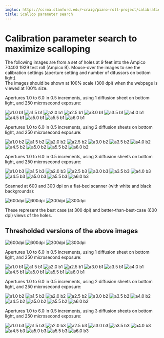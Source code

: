 ```yaml
---
imgloc: https://ccrma.stanford.edu/~craig/piano-roll-project/calibration
title: Scallop parameter search
---
```


<h1> Calibration parameter search to maximize scalloping </h1>

The following images are from a set of holes at 9 feet into the Ampico 70403 1929 test roll (Ampico B).
Mouse-over the images to see the calibration settings (aperture setting and number of difussors on bottom light).  
The images should be shown at 100% scale (300 dpi) when the webpage is viewed at 100% size.


<p> Apertures 1.0 to 6.0 in 0.5 increments, using 1 diffusion sheet on bottom light, and 250 microsecond exposure:
<p>

<img title="a1.0 b1" src="{{page.imgloc}}/aperture1-0-crop.png">
<img title="a1.5 b1" src="{{page.imgloc}}/aperture1-5-crop.png">
<img title="a2.0 b1" src="{{page.imgloc}}/aperture2-0-crop.png">
<img title="a2.5 b1" src="{{page.imgloc}}/aperture2-5-crop.png">
<img title="a3.0 b1" src="{{page.imgloc}}/aperture3-0-crop.png">
<img title="a3.5 b1" src="{{page.imgloc}}/aperture3-5-crop.png">
<img title="a4.0 b1" src="{{page.imgloc}}/aperture4-0-crop.png">
<img title="a4.5 b1" src="{{page.imgloc}}/aperture4-5-crop.png">
<img title="a5.0 b1" src="{{page.imgloc}}/aperture5-0-crop.png">
<img title="a5.5 b1" src="{{page.imgloc}}/aperture5-5-crop.png">
<img title="a6.0 b1" src="{{page.imgloc}}/aperture6-0-crop.png">

<p> Apertures 1.0 to 6.0 in 0.5 increments, using 2 diffusion sheets on bottom light, and 250 microsecond exposure:

<p>
<img title="a1.0 b2" src="{{page.imgloc}}/aperture1-0-2b-crop.png">
<img title="a1.5 b2" src="{{page.imgloc}}/aperture1-5-2b-crop.png">
<img title="a2.0 b2" src="{{page.imgloc}}/aperture2-0-2b-crop.png">
<img title="a2.5 b2" src="{{page.imgloc}}/aperture2-5-2b-crop.png">
<img title="a3.0 b2" src="{{page.imgloc}}/aperture3-0-2b-crop.png">
<img title="a3.5 b2" src="{{page.imgloc}}/aperture3-5-2b-crop.png">
<img title="a4.0 b2" src="{{page.imgloc}}/aperture4-0-2b-crop.png">
<img title="a4.5 b2" src="{{page.imgloc}}/aperture4-5-2b-crop.png">
<img title="a5.0 b2" src="{{page.imgloc}}/aperture5-0-2b-crop.png">
<img title="a5.5 b2" src="{{page.imgloc}}/aperture5-5-2b-crop.png">
<img title="a6.0 b2" src="{{page.imgloc}}/aperture6-0-2b-crop.png">

<p> Apertures 1.0 to 6.0 in 0.5 increments, using 3 diffusion sheets on bottom light, and 250 microsecond exposure:

<p>
<img title="a1.0 b3" src="{{page.imgloc}}/aperture1-0-3b-crop.png">
<img title="a1.5 b3" src="{{page.imgloc}}/aperture1-5-3b-crop.png">
<img title="a2.0 b3" src="{{page.imgloc}}/aperture2-0-3b-crop.png">
<img title="a2.5 b3" src="{{page.imgloc}}/aperture2-5-3b-crop.png">
<img title="a3.0 b3" src="{{page.imgloc}}/aperture3-0-3b-crop.png">
<img title="a3.5 b3" src="{{page.imgloc}}/aperture3-5-3b-crop.png">
<img title="a4.0 b3" src="{{page.imgloc}}/aperture4-0-3b-crop.png">
<img title="a4.5 b3" src="{{page.imgloc}}/aperture4-5-3b-crop.png">
<img title="a5.0 b3" src="{{page.imgloc}}/aperture5-0-3b-crop.png">
<img title="a5.5 b3" src="{{page.imgloc}}/aperture5-5-3b-crop.png">
<img title="a6.0 b3" src="{{page.imgloc}}/aperture6-0-3b-crop.png">

<p>
Scanned at 600 and 300 dpi on a flat-bed scanner (with white and black backgrounds):

<p>
<img title="600dpi" src="{{page.imgloc}}/ampico-600-white-crop.png">
<img title="600dpi" src="{{page.imgloc}}/ampico-600-black-crop.png">
<img title="300dpi" src="{{page.imgloc}}/ampico-300-white-crop.png">
<img title="300dpi" src="{{page.imgloc}}/ampico-300-black-crop.png">

<p> These represent the best case (at 300 dpi) and better-than-best-case (600 dpi) views of the holes.

<span style="100px;"></span>

<h2> Thresholded versions of the above images </h2>

<p>
<img title="600dpi" src="{{page.imgloc}}/ampico-600-white-crop-threshold.png">
<img title="600dpi" src="{{page.imgloc}}/ampico-600-black-crop-threshold.png">
<img title="300dpi" src="{{page.imgloc}}/ampico-300-white-crop-threshold.png">
<img title="300dpi" src="{{page.imgloc}}/ampico-300-black-crop-threshold.png">

<p> Apertures 1.0 to 6.0 in 0.5 increments, using 1 diffusion sheet on bottom light, and 250 microsecond exposure:
<p>

<img title="a1.0 b1" src="{{page.imgloc}}/aperture1-0-crop-threshold.png">
<img title="a1.5 b1" src="{{page.imgloc}}/aperture1-5-crop-threshold.png">
<img title="a2.0 b1" src="{{page.imgloc}}/aperture2-0-crop-threshold.png">
<img title="a2.5 b1" src="{{page.imgloc}}/aperture2-5-crop-threshold.png">
<img title="a3.0 b1" src="{{page.imgloc}}/aperture3-0-crop-threshold.png">
<img title="a3.5 b1" src="{{page.imgloc}}/aperture3-5-crop-threshold.png">
<img title="a4.0 b1" src="{{page.imgloc}}/aperture4-0-crop-threshold.png">
<img title="a4.5 b1" src="{{page.imgloc}}/aperture4-5-crop-threshold.png">
<img title="a5.0 b1" src="{{page.imgloc}}/aperture5-0-crop-threshold.png">
<img title="a5.5 b1" src="{{page.imgloc}}/aperture5-5-crop-threshold.png">
<img title="a6.0 b1" src="{{page.imgloc}}/aperture6-0-crop-threshold.png">

<p> Apertures 1.0 to 6.0 in 0.5 increments, using 2 diffusion sheets on bottom light, and 250 microsecond exposure:

<p>
<img title="a1.0 b2" src="{{page.imgloc}}/aperture1-0-2b-crop-threshold.png">
<img title="a1.5 b2" src="{{page.imgloc}}/aperture1-5-2b-crop-threshold.png">
<img title="a2.0 b2" src="{{page.imgloc}}/aperture2-0-2b-crop-threshold.png">
<img title="a2.5 b2" src="{{page.imgloc}}/aperture2-5-2b-crop-threshold.png">
<img title="a3.0 b2" src="{{page.imgloc}}/aperture3-0-2b-crop-threshold.png">
<img title="a3.5 b2" src="{{page.imgloc}}/aperture3-5-2b-crop-threshold.png">
<img title="a4.0 b2" src="{{page.imgloc}}/aperture4-0-2b-crop-threshold.png">
<img title="a4.5 b2" src="{{page.imgloc}}/aperture4-5-2b-crop-threshold.png">
<img title="a5.0 b2" src="{{page.imgloc}}/aperture5-0-2b-crop-threshold.png">
<img title="a5.5 b2" src="{{page.imgloc}}/aperture5-5-2b-crop-threshold.png">
<img title="a6.0 b2" src="{{page.imgloc}}/aperture6-0-2b-crop-threshold.png">

<p> Apertures 1.0 to 6.0 in 0.5 increments, using 3 diffusion sheets on bottom light, and 250 microsecond exposure:

<p>
<img title="a1.0 b3" src="{{page.imgloc}}/aperture1-0-3b-crop-threshold.png">
<img title="a1.5 b3" src="{{page.imgloc}}/aperture1-5-3b-crop-threshold.png">
<img title="a2.0 b3" src="{{page.imgloc}}/aperture2-0-3b-crop-threshold.png">
<img title="a2.5 b3" src="{{page.imgloc}}/aperture2-5-3b-crop-threshold.png">
<img title="a3.0 b3" src="{{page.imgloc}}/aperture3-0-3b-crop-threshold.png">
<img title="a3.5 b3" src="{{page.imgloc}}/aperture3-5-3b-crop-threshold.png">
<img title="a4.0 b3" src="{{page.imgloc}}/aperture4-0-3b-crop-threshold.png">
<img title="a4.5 b3" src="{{page.imgloc}}/aperture4-5-3b-crop-threshold.png">
<img title="a5.0 b3" src="{{page.imgloc}}/aperture5-0-3b-crop-threshold.png">
<img title="a5.5 b3" src="{{page.imgloc}}/aperture5-5-3b-crop-threshold.png">
<img title="a6.0 b3" src="{{page.imgloc}}/aperture6-0-3b-crop-threshold.png">


<span style="200px;"></span>


